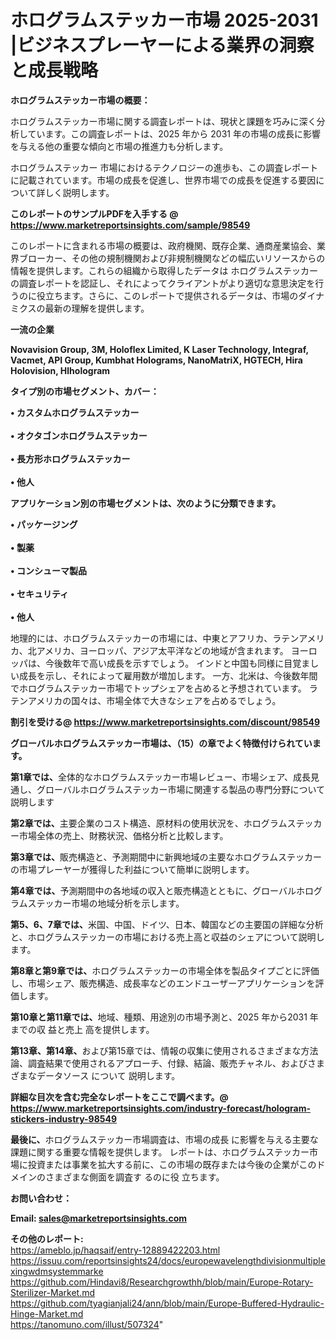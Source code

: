 # ホログラムステッカー市場 2025-2031 |ビジネスプレーヤーによる業界の洞察と成長戦略

<strong><b>ホログラムステッカー市場の概要：</b></strong>

ホログラムステッカー市場に関する調査レポートは、現状と課題を巧みに深く分析しています。この調査レポートは、2025 年から 2031 年の市場の成長に影響を与える他の重要な傾向と市場の推進力も分析します。

ホログラムステッカー 市場におけるテクノロジーの進歩も、この調査レポートに記載されています。市場の成長を促進し、世界市場での成長を促進する要因について詳しく説明します。

<strong>このレポートのサンプルPDFを入手する @ <a href=https://www.marketreportsinsights.com/sample/98549>https://www.marketreportsinsights.com/sample/98549</a></strong>

このレポートに含まれる市場の概要は、政府機関、既存企業、通商産業協会、業界ブローカー、その他の規制機関および非規制機関などの幅広いリソースからの情報を提供します。これらの組織から取得したデータは ホログラムステッカー の調査レポートを認証し、それによってクライアントがより適切な意思決定を行うのに役立ちます。さらに、このレポートで提供されるデータは、市場のダイナミクスの最新の理解を提供します。

<strong>一流の企業</strong>

<strong><b>Novavision Group, 3M, Holoflex Limited, K Laser Technology, Integraf, Vacmet, API Group, Kumbhat Holograms, NanoMatriX, HGTECH, Hira Holovision, Hlhologram</b></strong>

<strong><b>タイプ別の市場セグメント、カバー：</b></strong>

<strong>• カスタムホログラムステッカー<br><br>• オクタゴンホログラムステッカー<br><br>• 長方形ホログラムステッカー<br><br>• 他人</strong>

<strong><b>アプリケーション別の市場セグメントは、次のように分類できます。</b></strong>

<strong>• パッケージング<br><br>• 製薬<br><br>• コンシューマ製品<br><br>• セキュリティ<br><br>• 他人</strong>

 地理的には、ホログラムステッカーの市場には、中東とアフリカ、ラテンアメリカ、北アメリカ、ヨーロッパ、アジア太平洋などの地域が含まれます。 ヨーロッパは、今後数年で高い成長を示すでしょう。 インドと中国も同様に目覚ましい成長を示し、それによって雇用数が増加します。 一方、北米は、今後数年間でホログラムステッカー市場でトップシェアを占めると予想されています。 ラテンアメリカの国々は、市場全体で大きなシェアを占めるでしょう。

<strong>割引を受ける@ <a href=https://www.marketreportsinsights.com/discount/98549>https://www.marketreportsinsights.com/discount/98549</a></strong>

<strong><b>グローバルホログラムステッカー市場は、（15）の章でよく特徴付けられています。</b></strong>

<strong><b>第</b></strong><strong><b>1章では、</b></strong>全体的なホログラムステッカー市場レビュー、市場シェア、成長見通し、グローバルホログラムステッカー市場に関連する製品の専門分野について説明します

<strong><b>第2章では、</b></strong>主要企業のコスト構造、原材料の使用状況を、ホログラムステッカー市場全体の売上、財務状況、価格分析と比較します。

<strong><b>第3章では、</b></strong>販売構造と、予測期間中に新興地域の主要なホログラムステッカーの市場プレーヤーが獲得した利益について簡単に説明します。

<strong><b>第4章では、</b></strong>予測期間中の各地域の収入と販売構造とともに、グローバルホログラムステッカー市場の地域分析を示します。

<strong><b>第5、6、7章では、</b></strong>米国、中国、ドイツ、日本、韓国などの主要国の詳細な分析と、ホログラムステッカーの市場における売上高と収益のシェアについて説明します。

<strong><b>第8章と第9章では、</b></strong>ホログラムステッカーの市場全体を製品タイプごとに評価し、市場シェア、販売構造、成長率などのエンドユーザーアプリケーションを評価します。

<strong><b>第10章と第11章では、</b></strong>地域、種類、用途別の市場予測と、2025 年から2031 年までの収 益と売上 高を提供します。

<strong><b>第13章、第14章、</b></strong>および第15章では、情報の収集に使用されるさまざまな方法論、調査結果で使用されるアプローチ、付録、結論、販売チャネル、およびさまざまなデータソース について 説明します。

<strong>詳細な目次を含む完全なレポートをここで調べます。@ <a href=https://www.marketreportsinsights.com/industry-forecast/hologram-stickers-industry-98549>https://www.marketreportsinsights.com/industry-forecast/hologram-stickers-industry-98549</a></strong>

<strong><b>最後に、</b></strong>ホログラムステッカー市場調査は、市場の成長 に影響を</a>与える主要な課題に関する重要な情報を提供します。 レポートは、ホログラムステッカー市場に投資または事業を拡大する前に、この市場の既存または今後の企業がこのドメインのさまざまな側面を調査す るのに役 立ちます。

<strong><b>お問い合わせ：</b></strong>

<strong>Email: </strong><a href=mailto:sales@marketreportsinsights.com><strong>sales@marketreportsinsights.com</strong></a>

<strong>その他のレポート:</strong>
<br>
<a href=https://ameblo.jp/haqsaif/entry-12889422203.html>https://ameblo.jp/haqsaif/entry-12889422203.html</a>
<br>
<a href=https://issuu.com/reportsinsights24/docs/europewavelengthdivisionmultiplexingwdmsystemmarke>https://issuu.com/reportsinsights24/docs/europewavelengthdivisionmultiplexingwdmsystemmarke</a>
<br>
<a href=https://github.com/Hindavi8/Researchgrowthh/blob/main/Europe-Rotary-Sterilizer-Market.md>https://github.com/Hindavi8/Researchgrowthh/blob/main/Europe-Rotary-Sterilizer-Market.md</a>
<br>
<a href=https://github.com/tyagianjali24/ann/blob/main/Europe-Buffered-Hydraulic-Hinge-Market.md>https://github.com/tyagianjali24/ann/blob/main/Europe-Buffered-Hydraulic-Hinge-Market.md</a>
<br>
<a href=https://tanomuno.com/illust/507324>https://tanomuno.com/illust/507324</a>"
